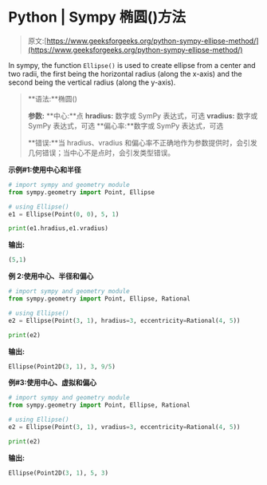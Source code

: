 # Python | Sympy 椭圆()方法

> 原文:[https://www.geeksforgeeks.org/python-sympy-ellipse-method/](https://www.geeksforgeeks.org/python-sympy-ellipse-method/)

In sympy, the function `Ellipse()` is used to create ellipse from a center and two radii, the first being the horizontal radius (along the x-axis) and the second being the vertical radius (along the y-axis).

> **语法:**椭圆()
> 
> **参数:**
> **中心:**点
> **hradius:** 数字或 SymPy 表达式，可选
> **vradius:** 数字或 SymPy 表达式，可选
> **偏心率:**数字或 SymPy 表达式，可选
> 
> **错误:**当 hradius、vradius 和偏心率不正确地作为参数提供时，会引发几何错误；当中心不是点时，会引发类型错误。

**示例#1:使用中心和半径**

```py
# import sympy and geometry module 
from sympy.geometry import Point, Ellipse

# using Ellipse()
e1 = Ellipse(Point(0, 0), 5, 1)

print(e1.hradius,e1.vradius)
```

**输出:**

```py
(5,1)
```

**例 2:使用中心、半径和偏心**

```py
# import sympy and geometry module 
from sympy.geometry import Point, Ellipse, Rational

# using Ellipse()
e2 = Ellipse(Point(3, 1), hradius=3, eccentricity=Rational(4, 5))

print(e2)
```

**输出:**

```py
Ellipse(Point2D(3, 1), 3, 9/5)
```

**例#3:使用中心、虚拟和偏心**

```py
# import sympy and geometry module 
from sympy.geometry import Point, Ellipse, Rational

# using Ellipse()
e2 = Ellipse(Point(3, 1), vradius=3, eccentricity=Rational(4, 5))

print(e2)
```

**输出:**

```py
Ellipse(Point2D(3, 1), 5, 3)
```